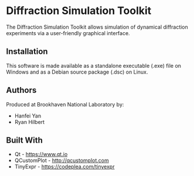 # Diffraction Simulation Toolkit
The Diffraction Simulation Toolkit allows simulation of dynamical diffraction experiments via a user-friendly graphical interface.

## Installation
This software is made available as a standalone executable (.exe) file on Windows and as a Debian source package (.dsc) on Linux.

## Authors
Produced at Brookhaven National Laboratory by:
* Hanfei Yan
* Ryan Hilbert

## Built With
* Qt - https://www.qt.io
* QCustomPlot - http://qcustomplot.com
* TinyExpr - https://codeplea.com/tinyexpr
